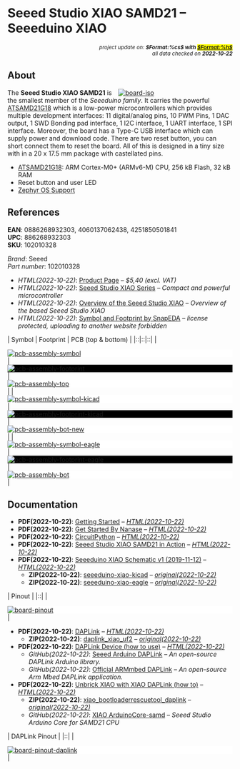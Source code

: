 # Seeed Studio XIAO SAMD21 – Seeeduino XIAO

<div style="display:flex;justify-content:right;">
<small><em>project update on: <strong>$Format:%cs$ with <mark><a href="https://github.com/tiacsys/bridle-electronic/commits/$Format:%h$" title="$Format:%B$" target="_blank">$Format:%h$</a></mark></strong></em></small>
</div>
<div style="display:flex;justify-content:right;">
<small><em>all data checked on <strong>2022-10-22</strong></em></small>
</div>

## About

<span style="width:256px;float:right;">[![board-iso]][board-iso]</span>

[board-iso]: electronic/boards/seeed-studio-xiao-samd21/board-iso.png "Seeeduino XIAO"

The **Seeed Studio XIAO SAMD21** is the smallest member of the *Seeeduino
family*. It carries the powerful [ATSAMD21G18] which is a low-power
microcontrollers which provides multiple development interfaces:
11 digital/analog pins, 10 PWM Pins, 1 DAC output, 1 SWD Bonding pad interface,
1 I2C interface, 1 UART interface, 1 SPI interface. Moreover, the board has a
Type-C USB interface which can supply power and download code. There are two
reset button, you can short connect them to reset the board. All of this is
designed in a tiny size with in a 20 x 17.5 mm package with castellated pins.

* [ATSAMD21G18]: ARM Cortex-M0+ (ARMv6-M) CPU, 256 kB Flash, 32 kB RAM
* Reset button and user LED
* [Zephyr OS Support]

[ATSAMD21G18]: https://www.microchip.com/product/ATsamd21g18 "ARM® Cortex M0+ with 256 kB Flash and 32 kB RAM, ISO 26262 (ASIL B), IEC 61508 (SIL 2) and IEC 60730 (Class B)"
[Zephyr OS Support]: https://bridle.tiac-systems.net/doc/latest/zephyr/boards/arm/seeeduino_xiao/doc/index.html "Zephyr OS Support for Seeeduino XIAO"

## References

**EAN**: 0886268932303, 4060137062438, 4251850501841<br/>
**UPC**:  886268932303<br/>
**SKU**: 102010328

*Brand*: Seeed<br/>
*Part number*: 102010328

* *HTML(2022-10-22)*: [Product Page] – *$5,40 (excl. VAT)*
* *HTML(2022-10-22)*: [Seeed Studio XIAO Series]
  – *Compact and powerful microcontroller*
* *HTML(2022-10-22)*: [Overview of the Seeed Studio XIAO]
  – *Overview of the based Seeed Studio XIAO*
* *HTML(2022-10-22)*: [Symbol and Footprint by SnapEDA]
  – *license protected, uploading to another website forbidden*

[Product Page]: https://www.seeedstudio.com/Seeeduino-XIAO-Arduino-Microcontroller-SAMD21-Cortex-M0+-p-4426.html "Seeeduino XIAO"
[Seeed Studio XIAO Series]: https://www.seeedstudio.com/xiao-series-page "XIAO: thumb-sized tiny, but powerful"
[Overview of the Seeed Studio XIAO]: https://sigmdel.ca/michel/ha/xiao/seeeduino_xiao_01_en.html "Based Seeed Studio XIAO Overview"
[Symbol and Footprint by SnapEDA]: https://www.snapeda.com/parts/102010388/Seeed%20Technology%20Co.%2C%20Ltd/view-part "Created by SnapEDA and added to SnapEDA on Sep 13, 2022"

| Symbol | Footprint | PCB (top & bottom) |
|::|::|::|
| <div style="background-color:white;">[![pcb-assembly-symbol]][pcb-assembly-symbol]</div> | <div style="background-color:black;">[![pcb-assembly-footprint]][pcb-assembly-footprint]</div> | <div style="background-color:white;">[![pcb-assembly-top]][pcb-assembly-top]</div> |
| <div style="background-color:white;">[![pcb-assembly-symbol-kicad]][pcb-assembly-symbol-kicad]</div> | <div style="background-color:black;">[![pcb-assembly-footprint-kicad]][pcb-assembly-footprint-kicad]</div> | <div style="background-color:white;">[![pcb-assembly-bot-new]][pcb-assembly-bot-new]</div> |
| <div style="background-color:white;">[![pcb-assembly-symbol-eagle]][pcb-assembly-symbol-eagle]</div> | <div style="background-color:black;">[![pcb-assembly-footprint-eagle]][pcb-assembly-footprint-eagle]</div> | <div style="background-color:white;">[![pcb-assembly-bot]][pcb-assembly-bot]</div> |

[pcb-assembly-symbol]: electronic/boards/seeed-studio-xiao-samd21/pcb-assembly-symbol.png "Seeeduino XIAO Symbol"
[pcb-assembly-footprint]: electronic/boards/seeed-studio-xiao-samd21/pcb-assembly-footprint.png "Seeeduino XIAO Footprint"
[pcb-assembly-symbol-kicad]: electronic/boards/seeed-studio-xiao-samd21/pcb-assembly-symbol-kicad.png "Seeeduino XIAO KiCad Symbol"
[pcb-assembly-footprint-kicad]: electronic/boards/seeed-studio-xiao-samd21/pcb-assembly-footprint-kicad.png "Seeeduino XIAO KiCad Footprint"
[pcb-assembly-symbol-eagle]: electronic/boards/seeed-studio-xiao-samd21/pcb-assembly-symbol-eagle.png "Seeeduino XIAO Eagle Symbol"
[pcb-assembly-footprint-eagle]: electronic/boards/seeed-studio-xiao-samd21/pcb-assembly-footprint-eagle.png "Seeeduino XIAO Eagle Footprint"
[pcb-assembly-top]: electronic/boards/seeed-studio-xiao-samd21/pcb-assembly-top.png "Seeeduino XIAO PCB Assembly (top)"
[pcb-assembly-bot-new]: electronic/boards/seeed-studio-xiao-samd21/pcb-assembly-bot-new.png "Seeeduino XIAO PCB Assembly (bottom)"
[pcb-assembly-bot]: electronic/boards/seeed-studio-xiao-samd21/pcb-assembly-bot.png "Seeeduino XIAO PCB Assembly (bottom)"

## Documentation

* **PDF(2022-10-22)**: [Getting Started]
  – *[HTML(2022-10-22)](https://wiki.seeedstudio.com/Seeeduino-XIAO)*
* **PDF(2022-10-22)**: [Get Started By Nanase]
  – *[HTML(2022-10-22)](https://wiki.seeedstudio.com/Seeeduino-XIAO-by-Nanase)*
* **PDF(2022-10-22)**: [CircuitPython]
  – *[HTML(2022-10-22)](https://wiki.seeedstudio.com/Seeeduino-XIAO-CircuitPython)*
* **PDF(2022-10-22)**: [Seeed Studio XIAO SAMD21 in Action]
  – *[HTML(2022-10-22)](https://files.seeedstudio.com/wiki/Seeeduino-XIAO/res/Seeeduino-XIAO-in-Action-Minitype%EF%BC%86Wearable-Projects-Step-by-Step.pdf)*
* **PDF(2022-10-22)**: [Seeeduino XIAO Schematic v1 (2019-11-12)]
  – *[HTML(2022-10-22)](https://files.seeedstudio.com/wiki/Seeeduino-XIAO/res/Seeeduino-XIAO-v1.0-SCH-191112.pdf)*
  * **ZIP(2022-10-22)**: [seeeduino-xiao-kicad]
    – *[original(2022-10-22)](https://files.seeedstudio.com/wiki/Seeeduino-XIAO/res/Seeeduino%20XIAO%20KICAD.zip)*
  * **ZIP(2022-10-22)**: [seeeduino-xiao-eagle]
    – *[original(2022-10-22)](https://files.seeedstudio.com/wiki/Seeeduino-XIAO/res/Seeeduino%20XIAO.lbr)*

[Getting Started]: electronic/boards/seeed-studio-xiao-samd21/getting-started.pdf "2022-10-22: Last updated on: June 21, 2021"
[Get Started By Nanase]: electronic/boards/seeed-studio-xiao-samd21/get-started-by-nanase.pdf "2022-10-22: Last updated on: May 12, 2020"
[CircuitPython]: electronic/boards/seeed-studio-xiao-samd21/circuitpython.pdf "2022-10-22: Last updated on: May 15, 2020"
[Seeed Studio XIAO SAMD21 in Action]: electronic/boards/seeed-studio-xiao-samd21/seeed-studio-xiao-samd21-in-action.pdf "2022-10-22: Last updated on: June 21, 2021"
[Seeeduino XIAO Schematic v1 (2019-11-12)]: electronic/boards/seeed-studio-xiao-samd21/schematic-v1-191112.pdf "2022-10-22: Last updated on: November 12, 2019"
[seeeduino-xiao-kicad]: electronic/boards/seeed-studio-xiao-samd21/seeeduino-xiao-kicad.zip "2022-10-22: Seeeduino XIAO KiCAD Libraries"
[seeeduino-xiao-eagle]: electronic/boards/seeed-studio-xiao-samd21/seeeduino-xiao-eagle.zip "2022-10-22: Seeeduino XIAO Eagle Libraries"

| Pinout |
|::|
| <div style="background-color:white;"><div style="width:75%;display:inline-block">[![board-pinout]][board-pinout]</div></div> |

[board-pinout]: electronic/boards/seeed-studio-xiao-samd21/board-pinout.png "Seeeduino XIAO Pinout"

* **PDF(2022-10-22)**: [DAPLink]
  – *[HTML(2022-10-22)](https://wiki.seeedstudio.com/Seeeduino-XIAO-DAPLink)*
  * **ZIP(2022-10-22)**: [daplink_xiao_uf2]
    – *[original(2022-10-22)](http://files.seeedstudio.com/wiki/Seeeduino-XIAO/res/simple_daplink_xiao.uf2)*
* **PDF(2022-10-22)**: [DAPLink Device (how to use)]
  – *[HTML(2022-10-22)](https://wiki.seeedstudio.com/Arduino-DAPLink)*
  * *GitHub(2022-10-22)*: [Seeed Arduino DAPLink]
    – *An open-source DAPLink Arduino library.*
  * *GitHub(2022-10-22)*: [Official ARMmbed DAPLink]
    – *An open-source Arm Mbed DAPLink application.*
* **PDF(2022-10-22)**: [Unbrick XIAO with XIAO DAPLink (how to)]
  – *[HTML(2022-10-22)](https://forum.seeedstudio.com/t/how-to-unbrick-a-dead-xiao-using-a-xiao-daplink-and-openocd/261800)*
  * **ZIP(2022-10-22)**: [xiao_bootloaderrescuetool_daplink]
    – *[original(2022-10-22)](https://forum.seeedstudio.com/uploads/short-url/fUSv52CWezTUm0933dinp0Ji4at.ZIP)*
  * *GitHub(2022-10-22)*: [XIAO ArduinoCore-samd]
    – *Seeed Studio Arduino Core for SAMD21 CPU*

[DAPLink]: electronic/boards/seeed-studio-xiao-samd21/daplink.pdf "2022-10-22: Last updated on: August 21, 2020"
[daplink_xiao_uf2]: electronic/boards/seeed-studio-xiao-samd21/daplink_xiao_uf2.zip "2022-10-22: Seeeduino XIAO DAPLink uf2 file"
[DAPLink Device (how to use)]: electronic/boards/seeed-studio-xiao-samd21/daplink-device-how-to-use.pdf "2022-10-22: Last updated on: November 09, 2020"
[Seeed Arduino DAPLink]: https://github.com/Seeed-Studio/Seeed_Arduino_DAPLink "2022-10-22: Last updated on: March 04, 2021"
[Official ARMmbed DAPLink]: https://github.com/ARMmbed/DAPLink "2022-10-22: Last updated on: May 21, 2022"
[Unbrick XIAO with XIAO DAPLink (how to)]: electronic/boards/seeed-studio-xiao-samd21/unbrick-xiao-with-xiao-daplink-how-to-use.pdf "2022-10-22: Posted on Dez 2021"
[xiao_bootloaderrescuetool_daplink]: electronic/boards/seeed-studio-xiao-samd21/xiao_bootloaderrescuetool_daplink.zip "2022-10-22: Seeeduino XIAO DAPLink rescue tools"
[XIAO ArduinoCore-samd]: https://github.com/Seeed-Studio/ArduinoCore-samd "2022-10-22: Last updated on: May 24, 2022"

| DAPLink Pinout |
|::|
| <div style="background-color:white;"><div style="width:75%;display:inline-block">[![board-pinout-daplink]][board-pinout-daplink]</div></div> |

[board-pinout-daplink]: electronic/boards/seeed-studio-xiao-samd21/board-pinout-daplink.png "Seeeduino XIAO DAPLink Pinout"
